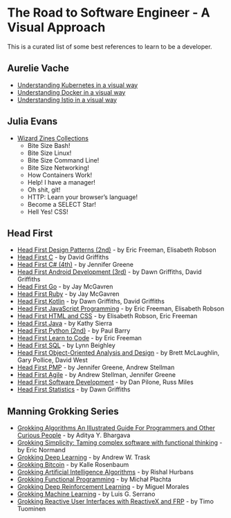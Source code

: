 # The Road to Software Engineer - A Visual Approach

This is a curated list of some best references to learn to be a developer. 

## Aurelie Vache
- [Understanding Kubernetes in a visual way](https://aurelievache.gumroad.com/l/understanding-kubernetes-visual-way) 
- [Understanding Docker in a visual way](https://aurelievache.gumroad.com/l/understanding-docker-visual-way) 
- [Understanding Istio in a visual way](https://aurelievache.gumroad.com/l/understanding-istio-visual-way) 

## Julia Evans
- [Wizard Zines Collections](https://wizardzines.com/zines/all-the-zines/)
  - Bite Size Bash!
  - Bite Size Linux!
  - Bite Size Command Line!
  - Bite Size Networking!
  - How Containers Work!
  - Help! I have a manager!
  - Oh shit, git!
  - HTTP: Learn your browser’s language!
  - Become a SELECT Star!
  - Hell Yes! CSS!

## Head First
- [Head First Design Patterns (2nd)](https://www.goodreads.com/book/show/56083609-head-first-design-patterns) - by Eric Freeman, Elisabeth Robson
- [Head First C](https://www.goodreads.com/book/show/12447064-head-first-c) - by David Griffiths
- [Head First C# (4th)](https://www.goodreads.com/book/show/36954691-head-first-c) - by Jennifer Greene
- [Head First Android Development (3rd)](https://www.goodreads.com/book/show/59706381-head-first-android-development) - by Dawn Griffiths,  David Griffiths
- [Head First Go](https://www.goodreads.com/book/show/36800891-head-first-go) - by Jay McGavren
- [Head First Ruby](https://www.goodreads.com/book/show/23466394-head-first-ruby) - by Jay McGavren
- [Head First Kotlin](https://www.goodreads.com/book/show/44013141-head-first-kotlin) - by Dawn Griffiths, David Griffiths
- [Head First JavaScript Programming](https://www.goodreads.com/book/show/17912853-head-first-javascript-programming) - by Eric Freeman, Elisabeth Robson
- [Head First HTML and CSS](https://www.goodreads.com/book/show/13355960-head-first-html-and-css) - by Elisabeth Robson, Eric Freeman
- [Head First Java](https://www.goodreads.com/book/show/231262.Head_First_Java) - by Kathy Sierra
- [Head First Python (2nd)](https://www.goodreads.com/book/show/8933914-head-first-python) - by Paul Barry
- [Head First Learn to Code](https://www.goodreads.com/book/show/35355002-head-first-learn-to-code) - by Eric Freeman
- [Head First SQL](https://www.goodreads.com/book/show/1782447.Head_First_SQL) - by Lynn Beighley
- [Head First Object-Oriented Analysis and Design](https://www.goodreads.com/book/show/179207.Head_First_Object_Oriented_Analysis_and_Design) - by Brett McLaughlin, Gary Pollice, David West
- [Head First PMP](https://www.goodreads.com/book/show/6773234-head-first-pmp) - by Jennifer Greene, Andrew Stellman
- [Head First Agile](https://www.goodreads.com/book/show/30012890-head-first-agile) - by Andrew Stellman, Jennifer Greene
- [Head First Software Development](https://www.goodreads.com/book/show/314063.Head_First_Software_Development) - by Dan Pilone, Russ Miles
- [Head First Statistics](https://www.goodreads.com/book/show/4419784-head-first-statistics) - by Dawn Griffiths


## Manning Grokking Series
- [Grokking Algorithms An Illustrated Guide For Programmers and Other Curious People](https://www.goodreads.com/book/show/52257623-grokking-simplicity) - by Aditya Y. Bhargava
- [Grokking Simplicity: Taming complex software with functional thinking](https://www.goodreads.com/book/show/52257623-grokking-simplicity) - by Eric Normand
- [Grokking Deep Learning](https://www.goodreads.com/book/show/31565758-grokking-deep-learning) - by Andrew W. Trask
- [Grokking Bitcoin](https://www.goodreads.com/book/show/38928682-grokking-bitcoin) - by Kalle Rosenbaum
- [Grokking Artificial Intelligence Algorithms](https://www.goodreads.com/book/show/50542111-grokking-artificial-intelligence-algorithms) - by Rishal Hurbans
- [Grokking Functional Programming](https://www.goodreads.com/book/show/22710385-grokking-functional-programming) - by Michał Płachta
- [Grokking Deep Reinforcement Learning](https://www.goodreads.com/book/show/50336343-grokking-deep-reinforcement-learning) - by Miguel Morales
- [Grokking Machine Learning](https://www.goodreads.com/book/show/53141537-grokking-machine-learning) - by Luis G. Serrano
- [Grokking Reactive User Interfaces with ReactiveX and FRP](https://www.goodreads.com/book/show/30848676-grokking-reactive-user-interfaces-with-reactivex-and-frp) - by Timo Tuominen


